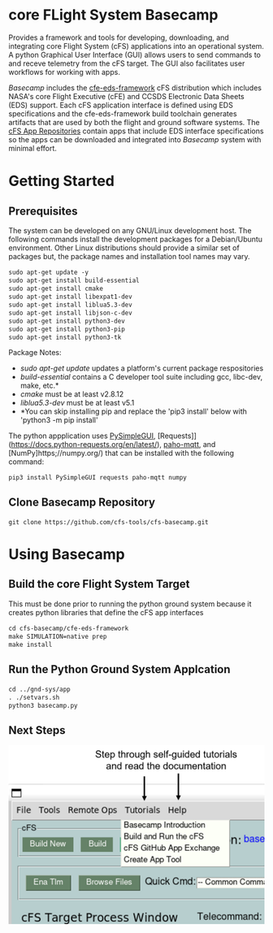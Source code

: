 # core FLight System Basecamp
Provides a framework and tools for developing, downloading, and integrating core Flight System (cFS) applications into an operational system. A python Graphical User Interface (GUI) allows users to send commands to and receve telemetry from the cFS target. The GUI also facilitates user workflows for working with apps.

*Basecamp* includes the [cfe-eds-framework](https://github.com/jphickey/cfe-eds-framework) cFS distribution which includes NASA's core Flight Executive (cFE) and CCSDS Electronic Data Sheets (EDS) support. Each cFS application interface is defined using EDS specifications and the cfe-eds-framework build toolchain generates artifacts that are used by both the flight and ground software systems. The [cFS App Repositories](https://github.com/orgs/cfs-apps/repositories) contain apps that include EDS interface specifications so the apps can be downloaded and integrated into *Basecamp* system with minimal effort. 

# Getting Started

## Prerequisites
The system can be developed on any GNU/Linux development host. The following commands install the development packages for
a Debian/Ubuntu environment. Other Linux distributions should provide a similar set of packages but, the package names and
installation tool names may vary. 

    sudo apt-get update -y 
    sudo apt-get install build-essential
    sudo apt-get install cmake
    sudo apt-get install libexpat1-dev
    sudo apt-get install liblua5.3-dev
    sudo apt-get install libjson-c-dev
    sudo apt-get install python3-dev
    sudo apt-get install python3-pip
    sudo apt-get install python3-tk
   
Package Notes:
- *sudo apt-get update* updates a platform's current package respositories
- *build-essential* contains a C developer tool suite including gcc, libc-dev, make, etc.* 
- *cmake* must be at least v2.8.12
- *liblua5.3-dev* must be at least v5.1
- *You can skip installing pip and replace the 'pip3 install' below with 'python3 -m pip install'

The python appplication uses [PySimpleGUI](https://pysimplegui.readthedocs.io/en/latest/), [Requests]](https://docs.python-requests.org/en/latest/), [paho-mqtt](https://pypi.org/project/paho-mqtt/), and [NumPy]https;//numpy.org/) that can be installed with the following command:

    pip3 install PySimpleGUI requests paho-mqtt numpy

## Clone Basecamp Repository
    git clone https://github.com/cfs-tools/cfs-basecamp.git

# Using Basecamp

## Build the core Flight System Target
This must be done prior to running the python ground system because it creates python libraries that define the cFS app interfaces

    cd cfs-basecamp/cfe-eds-framework
    make SIMULATION=native prep
    make install

## Run the Python Ground System Applcation 

    cd ../gnd-sys/app
    . ./setvars.sh
    python3 basecamp.py

## Next Steps

![](https://github.com/cfs-tools/cfs-basecamp/blob/main/docs/images/next-steps.png)

